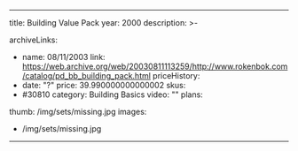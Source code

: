 
---
title: Building Value Pack
year: 2000
description: >-
  
archiveLinks:
  - name: 08/11/2003
    link: https://web.archive.org/web/20030811113259/http://www.rokenbok.com/catalog/pd_bb_building_pack.html
priceHistory:
  - date: "?"
    price: 39.990000000000002
skus:
  - #30810
category: Building Basics
video: ""
plans:

thumb: /img/sets/missing.jpg
images:
  -  /img/sets/missing.jpg
---
